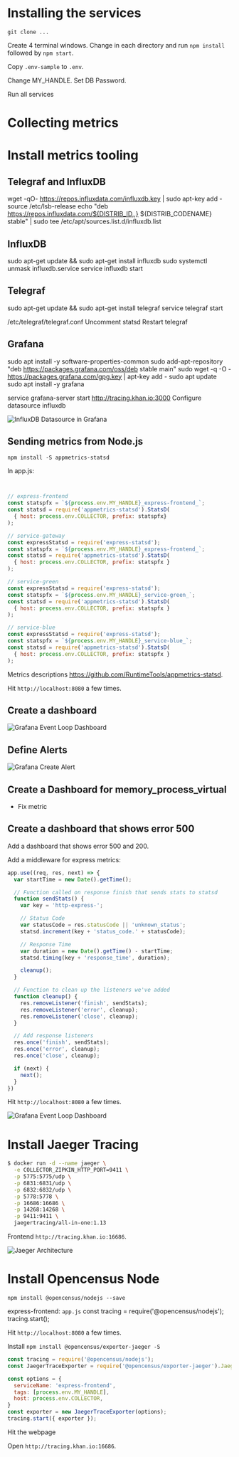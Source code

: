 # Installing the services

`git clone ...`

Create 4 terminal windows.
Change in each directory and run `npm install` followed by `npm start`.

Copy `.env-sample` to `.env`.

Change MY_HANDLE.
Set DB Password.

Run all services

# Collecting metrics

# Install metrics tooling

## Telegraf and InfluxDB
wget -qO- https://repos.influxdata.com/influxdb.key | sudo apt-key add -
source /etc/lsb-release
echo "deb https://repos.influxdata.com/${DISTRIB_ID,,} ${DISTRIB_CODENAME} stable" | sudo tee /etc/apt/sources.list.d/influxdb.list

## InfluxDB

sudo apt-get update && sudo apt-get install influxdb
sudo systemctl unmask influxdb.service
service influxdb start

## Telegraf

sudo apt-get update && sudo apt-get install telegraf
service telegraf start

/etc/telegraf/telegraf.conf
Uncomment statsd
Restart telegraf


## Grafana
sudo apt install -y software-properties-common
sudo add-apt-repository "deb https://packages.grafana.com/oss/deb stable main"
sudo wget -q -O - https://packages.grafana.com/gpg.key | apt-key add -
sudo apt update
sudo apt install -y grafana

service grafana-server start
http://tracing.khan.io:3000
Configure datasource influxdb

![InfluxDB Datasource in Grafana](./assets/influxdb-datasource-grafana.png)

## Sending metrics from Node.js
`npm install -S appmetrics-statsd`

In app.js:

```js


// express-frontend
const statspfx = `${process.env.MY_HANDLE}_express-frontend_`;
const statsd = require('appmetrics-statsd').StatsD(
  { host: process.env.COLLECTOR, prefix: statspfx}
);

// service-gateway
const expressStatsd = require('express-statsd');
const statspfx = `${process.env.MY_HANDLE}_express-frontend_`;
const statsd = require('appmetrics-statsd').StatsD(
  { host: process.env.COLLECTOR, prefix: statspfx }
);

// service-green
const expressStatsd = require('express-statsd');
const statspfx = `${process.env.MY_HANDLE}_service-green_`;
const statsd = require('appmetrics-statsd').StatsD(
  { host: process.env.COLLECTOR, prefix: statspfx }
);

// service-blue
const expressStatsd = require('express-statsd');
const statspfx = `${process.env.MY_HANDLE}_service-blue_`;
const statsd = require('appmetrics-statsd').StatsD(
  { host: process.env.COLLECTOR, prefix: statspfx }
);

```

Metrics descriptions https://github.com/RuntimeTools/appmetrics-statsd.

Hit `http://localhost:8080` a few times.



## Create a dashboard

![Grafana Event Loop Dashboard](./assets/grafana-eventloop-dashboard.png)

## Define Alerts
![Grafana Create Alert](./assets/grafana-add-alert.png)

## Create a Dashboard for memory_process_virtual
* Fix metric

## Create a dashboard that shows error 500
Add a dashboard that shows error 500 and 200.


Add a middleware for express metrics:

```js
app.use((req, res, next) => {
  var startTime = new Date().getTime();

  // Function called on response finish that sends stats to statsd
  function sendStats() {
    var key = 'http-express-';

    // Status Code
    var statusCode = res.statusCode || 'unknown_status';
    statsd.increment(key + 'status_code.' + statusCode);

    // Response Time
    var duration = new Date().getTime() - startTime;
    statsd.timing(key + 'response_time', duration);

    cleanup();
  }

  // Function to clean up the listeners we've added
  function cleanup() {
    res.removeListener('finish', sendStats);
    res.removeListener('error', cleanup);
    res.removeListener('close', cleanup);
  }

  // Add response listeners
  res.once('finish', sendStats);
  res.once('error', cleanup);
  res.once('close', cleanup);

  if (next) {
    next();
  }
})
```

Hit `http://localhost:8080` a few times.



![Grafana Event Loop Dashboard](./assets/grafana-_status_500_.png)

# Install Jaeger Tracing

```bash
$ docker run -d --name jaeger \
  -e COLLECTOR_ZIPKIN_HTTP_PORT=9411 \
  -p 5775:5775/udp \
  -p 6831:6831/udp \
  -p 6832:6832/udp \
  -p 5778:5778 \
  -p 16686:16686 \
  -p 14268:14268 \
  -p 9411:9411 \
  jaegertracing/all-in-one:1.13
```

Frontend `http://tracing.khan.io:16686`.

![Jaeger Architecture](./assets/jaeger-architecture.png)

# Install Opencensus Node

`npm install @opencensus/nodejs --save`

express-frontend: `app.js`
const tracing = require('@opencensus/nodejs');
tracing.start();

Hit `http://localhost:8080` a few times.


Install `npm install @opencensus/exporter-jaeger -S`

```js
const tracing = require('@opencensus/nodejs');
const JaegerTraceExporter = require('@opencensus/exporter-jaeger').JaegerTraceExporter;

const options = {
  serviceName: 'express-frontend',
  tags: [process.env.MY_HANDLE],
  host: process.env.COLLECTOR,
}
const exporter = new JaegerTraceExporter(options);
tracing.start({ exporter });
```

Hit the webpage

Open `http://tracing.khan.io:16686`.